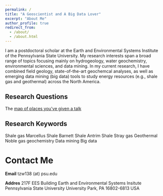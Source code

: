 ```yaml
---
permalink: /
title: "A Geoscientist and A Big Data Lover"
excerpt: "About Me"
author_profile: true
redirect_from: 
  - /about/
  - /about.html
---
```


I am a postdoctoral scholar at the Earth and Environmental Systems Institute of the Pennsylvania State University. My research interests span a broad range of topics focusing mainly on hydrogeology, water geochemistry, environmental sciences, and data mining. In my current research, I have combined field geology, state-of-the-art geochemcal analyses, as well as emerging data mining (big data) tools to study energy resources (e.g., shale gas and geothermal) across the North America.

Research Questions
------
The [map of places you've given a talk](https://academicpages.github.io/talkmap.html)

Research Keywords
------
Shale gas
Marcellus Shale
Barnett Shale
Antrim Shale
Stray gas
Geothermal
Noble gas geochemistry
Data mining
Big data

Contact Me
======
**Email**
tzw138 (at) psu.edu

**Addres**
217F EES Building
Earth and Environmental Systems Insitute
Pennsylvania State University
University Park, PA 16802-6813
USA